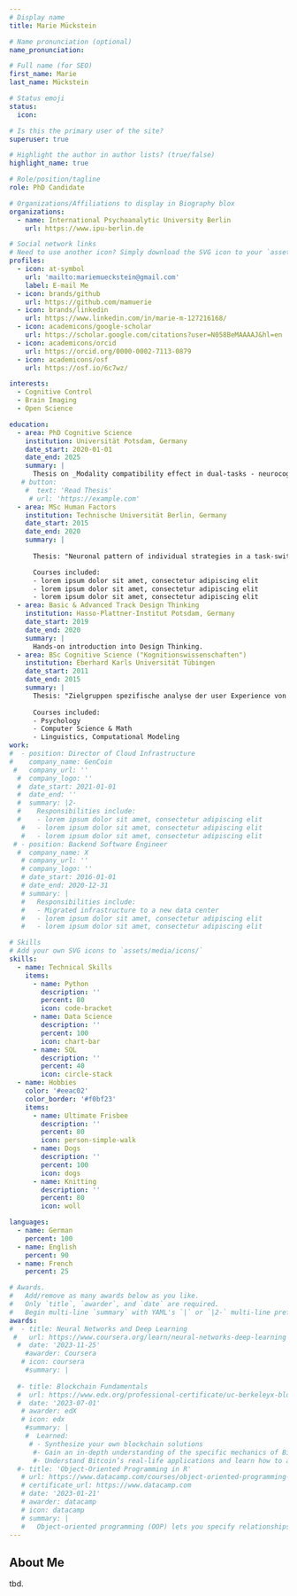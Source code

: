 ```yaml
---
# Display name
title: Marie Mückstein

# Name pronunciation (optional)
name_pronunciation: 

# Full name (for SEO)
first_name: Marie
last_name: Mückstein

# Status emoji
status:
  icon: 

# Is this the primary user of the site?
superuser: true

# Highlight the author in author lists? (true/false)
highlight_name: true

# Role/position/tagline
role: PhD Candidate

# Organizations/Affiliations to display in Biography blox
organizations:
  - name: International Psychoanalytic University Berlin
    url: https://www.ipu-berlin.de

# Social network links
# Need to use another icon? Simply download the SVG icon to your `assets/media/icons/` folder.
profiles:
  - icon: at-symbol
    url: 'mailto:mariemueckstein@gmail.com'
    label: E-mail Me
  - icon: brands/github
    url: https://github.com/mamuerie
  - icon: brands/linkedin
    url: https://www.linkedin.com/in/marie-m-127216168/
  - icon: academicons/google-scholar
    url: https://scholar.google.com/citations?user=N058BeMAAAAJ&hl=en
  - icon: academicons/orcid
    url: https://orcid.org/0000-0002-7113-0879
  - icon: academicons/osf
    url: https://osf.io/6c7wz/

interests:
  - Cognitive Control
  - Brain Imaging
  - Open Science

education:
  - area: PhD Cognitive Science
    institution: Universität Potsdam, Germany
    date_start: 2020-01-01
    date_end: 2025
    summary: |
      Thesis on _Modality compatibility effect in dual-tasks - neurocognitive mechanisms in the human brain_. Supervised by [Prof Christine Stelzel](https://www.ipu-berlin.de/) and [Prof Michael A. Rapp]().
   # button:
    #  text: 'Read Thesis'
     # url: 'https://example.com'
  - area: MSc Human Factors
    institution: Technische Universität Berlin, Germany
    date_start: 2015
    date_end: 2020
    summary: |
      
      Thesis: "Neuronal pattern of individual strategies in a task-switching paradigm" (1,3), supervised by Prof. Dietrich Manzey

      Courses included:
      - lorem ipsum dolor sit amet, consectetur adipiscing elit
      - lorem ipsum dolor sit amet, consectetur adipiscing elit
      - lorem ipsum dolor sit amet, consectetur adipiscing elit
  - area: Basic & Advanced Track Design Thinking
    institution: Hasso-Plattner-Institut Potsdam, Germany
    date_start: 2019
    date_end: 2020
    summary: |
      Hands-on introduction into Design Thinking.
  - area: BSc Cognitive Science ("Kognitionswissenschaften")
    institution: Eberhard Karls Universität Tübingen
    date_start: 2011
    date_end: 2015
    summary: |
      Thesis: "Zielgruppen spezifische analyse der user Experience von einem innovativen Fahrzeugdisplay (Prototyp)" (1,7), supervised by Prof. Arnd Engeln, Prof. Bettina Rolke
      
      Courses included:
      - Psychology
      - Computer Science & Math
      - Linguistics, Computational Modeling
work:
#  - position: Director of Cloud Infrastructure
#    company_name: GenCoin
 #   company_url: ''
  #  company_logo: ''
  #  date_start: 2021-01-01
  #  date_end: ''
  #  summary: |2-
  #    Responsibilities include:
  #    - lorem ipsum dolor sit amet, consectetur adipiscing elit
   #   - lorem ipsum dolor sit amet, consectetur adipiscing elit
   #   - lorem ipsum dolor sit amet, consectetur adipiscing elit
 # - position: Backend Software Engineer
  #  company_name: X
   # company_url: ''
   # company_logo: ''
   # date_start: 2016-01-01
   # date_end: 2020-12-31
   # summary: |
   #   Responsibilities include:
   #   - Migrated infrastructure to a new data center
   #   - lorem ipsum dolor sit amet, consectetur adipiscing elit
   #   - lorem ipsum dolor sit amet, consectetur adipiscing elit

# Skills
# Add your own SVG icons to `assets/media/icons/`
skills:
  - name: Technical Skills
    items:
      - name: Python
        description: ''
        percent: 80
        icon: code-bracket
      - name: Data Science
        description: ''
        percent: 100
        icon: chart-bar
      - name: SQL
        description: ''
        percent: 40
        icon: circle-stack
  - name: Hobbies
    color: '#eeac02'
    color_border: '#f0bf23'
    items:
      - name: Ultimate Frisbee
        description: ''
        percent: 80
        icon: person-simple-walk
      - name: Dogs
        description: ''
        percent: 100
        icon: dogs
      - name: Knitting
        description: ''
        percent: 80
        icon: woll

languages:
  - name: German
    percent: 100
  - name: English
    percent: 90
  - name: French
    percent: 25

# Awards.
#   Add/remove as many awards below as you like.
#   Only `title`, `awarder`, and `date` are required.
#   Begin multi-line `summary` with YAML's `|` or `|2-` multi-line prefix and indent 2 spaces below.
awards:
#  - title: Neural Networks and Deep Learning
 #   url: https://www.coursera.org/learn/neural-networks-deep-learning
  #  date: '2023-11-25'
    #awarder: Coursera
   # icon: coursera
    #summary: |
      
  #- title: Blockchain Fundamentals
  #  url: https://www.edx.org/professional-certificate/uc-berkeleyx-blockchain-fundamentals
  #  date: '2023-07-01'
   # awarder: edX
   # icon: edx
    #summary: |
    #  Learned:
     # - Synthesize your own blockchain solutions
      #- Gain an in-depth understanding of the specific mechanics of Bitcoin
      #- Understand Bitcoin’s real-life applications and learn how to attack and destroy Bitcoin, Ethereum, smart contracts and Dapps, and alternatives to Bitcoin’s Proof-of-Work consensus algorithm
  #- title: 'Object-Oriented Programming in R'
   # url: https://www.datacamp.com/courses/object-oriented-programming-with-s3-and-r6-in-r
   # certificate_url: https://www.datacamp.com
   # date: '2023-01-21'
   # awarder: datacamp
   # icon: datacamp
   # summary: |
   #   Object-oriented programming (OOP) lets you specify relationships between functions and the objects that they can act on, helping you manage complexity in your code. This is an intermediate level course, providing an introduction to OOP, using the S3 and R6 systems. S3 is a great day-to-day R programming tool that simplifies some of the functions that you write. R6 is especially useful for industry-specific analyses, working with web APIs, and building GUIs.
---
```


## About Me

tbd.
